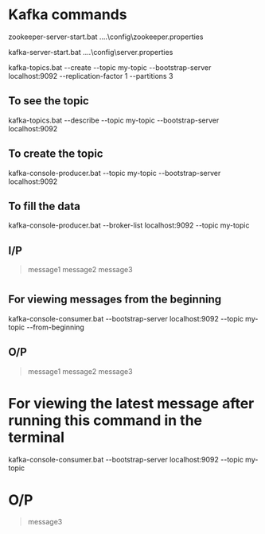 # Kafka commands

zookeeper-server-start.bat ..\..\config\zookeeper.properties 

kafka-server-start.bat ..\..\config\server.properties

kafka-topics.bat --create --topic my-topic --bootstrap-server localhost:9092 --replication-factor 1 --partitions 3

## To see the topic 

kafka-topics.bat --describe --topic my-topic --bootstrap-server localhost:9092

## To create the topic

kafka-console-producer.bat --topic my-topic --bootstrap-server localhost:9092

## To fill the data 
kafka-console-producer.bat --broker-list localhost:9092 --topic my-topic
## I/P
>message1
>message2
>message3
#

## For viewing messages from the beginning

kafka-console-consumer.bat --bootstrap-server localhost:9092 --topic my-topic --from-beginning
## O/P
>message1
>message2
>message3

# For viewing the latest message after running this command in the terminal

kafka-console-consumer.bat --bootstrap-server localhost:9092 --topic my-topic
# O/P
>message3
